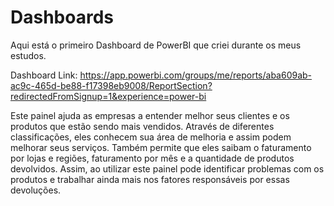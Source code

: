 # Dashboards
Aqui está o primeiro Dashboard de PowerBI que criei durante os meus estudos.

Dashboard Link: https://app.powerbi.com/groups/me/reports/aba609ab-ac9c-465d-be88-f17398eb9008/ReportSection?redirectedFromSignup=1&experience=power-bi

Este painel ajuda as empresas a entender melhor seus clientes e os produtos que estão sendo mais vendidos. Através de diferentes classificações, eles conhecem sua área de melhoria e assim podem melhorar seus serviços. 
Também permite que eles saibam o faturamento por lojas e regiões, faturamento por mês e a quantidade de produtos devolvidos. 
Assim, ao utilizar este painel pode identificar problemas com os produtos e trabalhar ainda mais nos fatores responsáveis ​​por essas devoluções.
